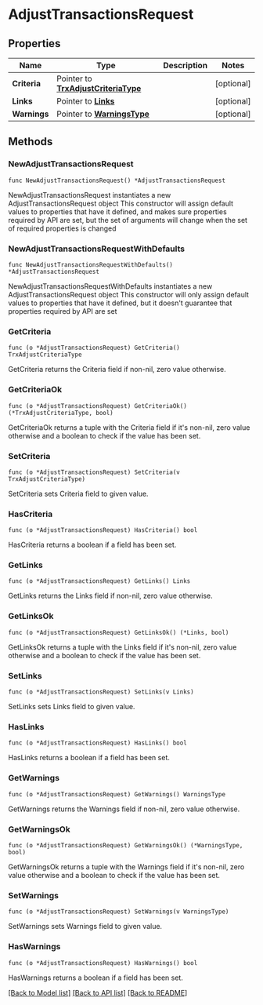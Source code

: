 # AdjustTransactionsRequest

## Properties

Name | Type | Description | Notes
------------ | ------------- | ------------- | -------------
**Criteria** | Pointer to [**TrxAdjustCriteriaType**](TrxAdjustCriteriaType.md) |  | [optional] 
**Links** | Pointer to [**Links**](Links.md) |  | [optional] 
**Warnings** | Pointer to [**WarningsType**](WarningsType.md) |  | [optional] 

## Methods

### NewAdjustTransactionsRequest

`func NewAdjustTransactionsRequest() *AdjustTransactionsRequest`

NewAdjustTransactionsRequest instantiates a new AdjustTransactionsRequest object
This constructor will assign default values to properties that have it defined,
and makes sure properties required by API are set, but the set of arguments
will change when the set of required properties is changed

### NewAdjustTransactionsRequestWithDefaults

`func NewAdjustTransactionsRequestWithDefaults() *AdjustTransactionsRequest`

NewAdjustTransactionsRequestWithDefaults instantiates a new AdjustTransactionsRequest object
This constructor will only assign default values to properties that have it defined,
but it doesn't guarantee that properties required by API are set

### GetCriteria

`func (o *AdjustTransactionsRequest) GetCriteria() TrxAdjustCriteriaType`

GetCriteria returns the Criteria field if non-nil, zero value otherwise.

### GetCriteriaOk

`func (o *AdjustTransactionsRequest) GetCriteriaOk() (*TrxAdjustCriteriaType, bool)`

GetCriteriaOk returns a tuple with the Criteria field if it's non-nil, zero value otherwise
and a boolean to check if the value has been set.

### SetCriteria

`func (o *AdjustTransactionsRequest) SetCriteria(v TrxAdjustCriteriaType)`

SetCriteria sets Criteria field to given value.

### HasCriteria

`func (o *AdjustTransactionsRequest) HasCriteria() bool`

HasCriteria returns a boolean if a field has been set.

### GetLinks

`func (o *AdjustTransactionsRequest) GetLinks() Links`

GetLinks returns the Links field if non-nil, zero value otherwise.

### GetLinksOk

`func (o *AdjustTransactionsRequest) GetLinksOk() (*Links, bool)`

GetLinksOk returns a tuple with the Links field if it's non-nil, zero value otherwise
and a boolean to check if the value has been set.

### SetLinks

`func (o *AdjustTransactionsRequest) SetLinks(v Links)`

SetLinks sets Links field to given value.

### HasLinks

`func (o *AdjustTransactionsRequest) HasLinks() bool`

HasLinks returns a boolean if a field has been set.

### GetWarnings

`func (o *AdjustTransactionsRequest) GetWarnings() WarningsType`

GetWarnings returns the Warnings field if non-nil, zero value otherwise.

### GetWarningsOk

`func (o *AdjustTransactionsRequest) GetWarningsOk() (*WarningsType, bool)`

GetWarningsOk returns a tuple with the Warnings field if it's non-nil, zero value otherwise
and a boolean to check if the value has been set.

### SetWarnings

`func (o *AdjustTransactionsRequest) SetWarnings(v WarningsType)`

SetWarnings sets Warnings field to given value.

### HasWarnings

`func (o *AdjustTransactionsRequest) HasWarnings() bool`

HasWarnings returns a boolean if a field has been set.


[[Back to Model list]](../README.md#documentation-for-models) [[Back to API list]](../README.md#documentation-for-api-endpoints) [[Back to README]](../README.md)


